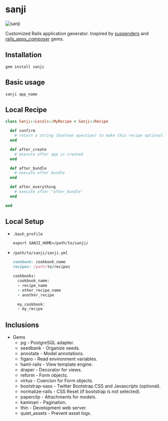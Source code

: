 # sanji

![sanji](http://icons.iconarchive.com/icons/crountch/one-piece-character/256/Sanji-icon.png)

Customized Rails application generator.
Inspired by [suspenders](https://github.com/thoughtbot/suspenders) and [rails_apps_composer](https://github.com/RailsApps/rails_apps_composer) gems.

## Installation

```
gem install sanji
```

## Basic usage

```
sanji app_name
```

## Local Recipe

```ruby
class Sanji::Locals::MyRecipe < Sanji::Recipe

  def confirm
    # return a string (boolean question) to make this recipe optional
  end

  def after_create
    # execute after app is created
  end

  def after_bundle
    # execute after bundle
  end

  def after_everything
    # execute after "after_bundle"
  end

end
```

## Local Setup

- `.bash_profile`
  ```
  export SANJI_HOME=/path/to/sanji/
  ```

- `/path/to/sanji/sanji.yml`
  ```ruby
  cookbook: cookbook_name
  recipes: /path/to/recipes

  cookbooks:
    cookbook_name:
    - recipe_name
    - other_recipe_name
    - another_recipe

    my_cookbook:
    - my_recipe
  ```

## Inclusions

- Gems
  - pg - PostgreSQL adapter.
  - seedbank - Organize seeds.
  - annotate - Model annotations.
  - figaro - Read environment variables.
  - haml-rails - View template engine.
  - draper - Decorator for views.
  - reform - Form objects.
  - virtus - Coercion for Form objects.
  - bootstrap-sass - Twitter Bootstrap CSS and Javascripts (optional).
  - normalize-rails - CSS Reset (if bootstrap is not selected).
  - paperclip - Attachments for models.
  - kaminari - Pagination.
  - thin - Development web server.
  - quiet_assets - Prevent asset logs.
